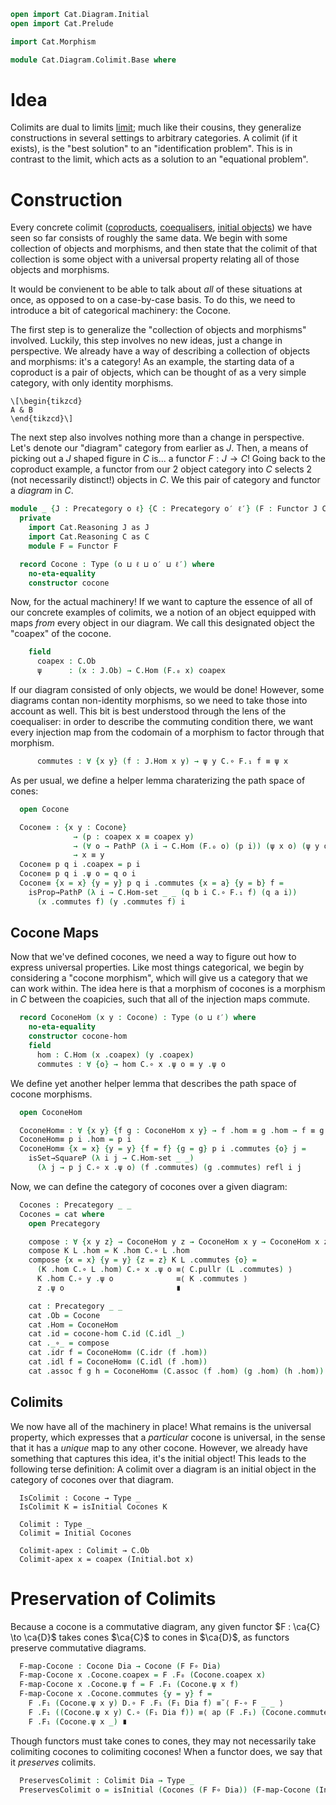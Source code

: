 ```agda
open import Cat.Diagram.Initial
open import Cat.Prelude

import Cat.Morphism

module Cat.Diagram.Colimit.Base where
```

<!--
```agda
private variable
  o ℓ o′ ℓ′ : Level
```
-->

# Idea

Colimits are dual to limits [limit]; much like their cousins, they
generalize constructions in several settings to arbitrary categories.
A colimit (if it exists), is the "best solution" to an
"identification problem". This is in contrast to the limit, which
acts as a solution to an "equational problem".

[limit]: Cat.Diagram.Limit.Base.html

# Construction

Every concrete colimit ([coproducts], [coequalisers], [initial objects])
we have seen so far consists of roughly the same data. We begin with
some collection of objects and morphisms, and then state that the
colimit of that collection is some object with a universal property
relating all of those objects and morphisms.

[coproducts]: Cat.Diagra.Coproduct
[coequalisers]: Cat.Diagra.Coequaliser
[initial objects]: Cat.Diagra.Initial

It would be convienent to be able to talk about _all_ of these
situations at once, as opposed to on a case-by-case basis. To do this,
we need to introduce a bit of categorical machinery: the Cocone.

The first step is to generalize the "collection of objects and
morphisms" involved. Luckily, this step involves no new ideas, just
a change in perspective. We already have a way of describing a
collection of objects and morphisms: it's a category! As an example,
the starting data of a coproduct is a pair of objects, which can
be thought of as a very simple category, with only identity morphisms.

~~~{.quiver .short-2}
\[\begin{tikzcd}
A & B
\end{tikzcd}\]
~~~

The next step also involves nothing more than a change in perspective.
Let's denote our "diagram" category from earlier as $J$. Then, a means
of picking out a $J$ shaped figure in $C$ is... a functor $F : J \to C$!
Going back to the coproduct example, a functor from our 2 object
category into $C$ selects 2 (not necessarily distinct!) objects in $C$.
We this pair of category and functor a _diagram_ in $C$.

```agda
module _ {J : Precategory o ℓ} {C : Precategory o′ ℓ′} (F : Functor J C) where
  private
    import Cat.Reasoning J as J
    import Cat.Reasoning C as C
    module F = Functor F

  record Cocone : Type (o ⊔ ℓ ⊔ o′ ⊔ ℓ′) where
    no-eta-equality
    constructor cocone
```

Now, for the actual machinery! If we want to capture the essence of
all of our concrete examples of colimits, we a notion of an object
equipped with maps _from_ every object in our diagram. We call this
designated object the "coapex" of the cocone.


```agda
    field
      coapex : C.Ob
      ψ      : (x : J.Ob) → C.Hom (F.₀ x) coapex
```

If our diagram consisted of only objects, we would be done! However,
some diagrams contan non-identity morphisms, so we need to take those
into account as well. This bit is best understood through the lens of
the coequaliser: in order to describe the commuting condition there,
we want every injection map from the codomain of a morphism to
factor through that morphism.

```agda
      commutes : ∀ {x y} (f : J.Hom x y) → ψ y C.∘ F.₁ f ≡ ψ x
```

As per usual, we define a helper lemma charaterizing the path space
of cones:

```agda
  open Cocone

  Cocone≡ : {x y : Cocone}
              → (p : coapex x ≡ coapex y)
              → (∀ o → PathP (λ i → C.Hom (F.₀ o) (p i)) (ψ x o) (ψ y o))
              → x ≡ y
  Cocone≡ p q i .coapex = p i
  Cocone≡ p q i .ψ o = q o i
  Cocone≡ {x = x} {y = y} p q i .commutes {x = a} {y = b} f =
    isProp→PathP (λ i → C.Hom-set _ _ (q b i C.∘ F.₁ f) (q a i))
      (x .commutes f) (y .commutes f) i
```

## Cocone Maps

Now that we've defined cocones, we need a way to figure out how to
express universal properties. Like most things categorical, we begin
by considering a "cocone morphism", which will give us a category
that we can work within. The idea here is that a morphism of cocones
is a morphism in $C$ between the coapicies, such that all of the
injection maps commute.

```agda
  record CoconeHom (x y : Cocone) : Type (o ⊔ ℓ′) where
    no-eta-equality
    constructor cocone-hom
    field
      hom : C.Hom (x .coapex) (y .coapex)
      commutes : ∀ {o} → hom C.∘ x .ψ o ≡ y .ψ o
```

We define yet another helper lemma that describes the path space
of cocone morphisms.

```agda
  open CoconeHom

  CoconeHom≡ : ∀ {x y} {f g : CoconeHom x y} → f .hom ≡ g .hom → f ≡ g
  CoconeHom≡ p i .hom = p i
  CoconeHom≡ {x = x} {y = y} {f = f} {g = g} p i .commutes {o} j =
    isSet→SquareP (λ i j → C.Hom-set _ _)
      (λ j → p j C.∘ x .ψ o) (f .commutes) (g .commutes) refl i j
```

Now, we can define the category of cocones over a given diagram:

```agda
  Cocones : Precategory _ _
  Cocones = cat where
    open Precategory

    compose : ∀ {x y z} → CoconeHom y z → CoconeHom x y → CoconeHom x z
    compose K L .hom = K .hom C.∘ L .hom
    compose {x = x} {y = y} {z = z} K L .commutes {o} =
      (K .hom C.∘ L .hom) C.∘ x .ψ o ≡⟨ C.pullr (L .commutes) ⟩
      K .hom C.∘ y .ψ o              ≡⟨ K .commutes ⟩
      z .ψ o                         ∎

    cat : Precategory _ _
    cat .Ob = Cocone
    cat .Hom = CoconeHom
    cat .id = cocone-hom C.id (C.idl _)
    cat ._∘_ = compose
    cat .idr f = CoconeHom≡ (C.idr (f .hom))
    cat .idl f = CoconeHom≡ (C.idl (f .hom))
    cat .assoc f g h = CoconeHom≡ (C.assoc (f .hom) (g .hom) (h .hom))

```

<!--
```agda
    cat .Hom-set x y = isHLevel-retract 2 pack unpack pack∘unpack hl
      where abstract
        T : Type (o ⊔ ℓ′)
        T = Σ[ hom ∈ C.Hom (x .coapex) (y .coapex) ]
            (∀ o → hom C.∘ x .ψ o ≡ y .ψ o)

        pack : T → CoconeHom x y
        pack x = cocone-hom (x .fst) (x .snd _)

        unpack : CoconeHom x y → T
        unpack r = r .hom , λ _ → r .commutes

        pack∘unpack : isLeftInverse pack unpack
        pack∘unpack x i .hom = x .hom
        pack∘unpack x i .commutes = x .commutes

        hl : isSet T
        hl = isHLevelΣ 2 (C.Hom-set _ _) 
              (λ _ → isHLevelΠ 2 λ _ → isProp→isSet (C.Hom-set _ _ _ _))
```
-->

## Colimits

We now have all of the machinery in place! What remains is the
universal property, which expresses that a _particular_ cocone
is universal, in the sense that it has a _unique_ map to any other
cocone. However, we already have something that captures this idea,
it's the initial object! This leads to the following terse definition:
A colimit over a diagram is an initial object in the category of
cocones over that diagram.
```
  IsColimit : Cocone → Type _
  IsColimit K = isInitial Cocones K

  Colimit : Type _
  Colimit = Initial Cocones

  Colimit-apex : Colimit → C.Ob
  Colimit-apex x = coapex (Initial.bot x)
```


<!--
```agda
module _ {o₁ h₁ o₂ h₂ o₃ h₃ : _}
         {J : Precategory o₁ h₁}
         {C : Precategory o₂ h₂}
         {D : Precategory o₃ h₃}
         {Dia : Functor J C}
         (F : Functor C D)
  where

  private
    module D = Precategory D
    module C = Precategory C
    module J = Precategory J
  
  open Functor
```
-->

# Preservation of Colimits

Because a cocone is a commutative diagram, any given functor
$F : \ca{C} \to \ca{D}$ takes cones $\ca{C}$ to cones in $\ca{D}$,
as functors preserve commutative diagrams.

```agda
  F-map-Cocone : Cocone Dia → Cocone (F F∘ Dia)
  F-map-Cocone x .Cocone.coapex = F .F₀ (Cocone.coapex x)
  F-map-Cocone x .Cocone.ψ f = F .F₁ (Cocone.ψ x f)
  F-map-Cocone x .Cocone.commutes {y = y} f =
    F .F₁ (Cocone.ψ x y) D.∘ F .F₁ (F₁ Dia f) ≡˘⟨ F-∘ F _ _ ⟩
    F .F₁ ((Cocone.ψ x y) C.∘ (F₁ Dia f)) ≡⟨ ap (F .F₁) (Cocone.commutes x _) ⟩
    F .F₁ (Cocone.ψ x _) ∎
```

Though functors must take cones to cones, they may not necessarily take
colimiting cocones to colimiting cocones! When a functor does, we say
that it _preserves_ colimits.

```agda
  PreservesColimit : Colimit Dia → Type _
  PreservesColimit o = isInitial (Cocones (F F∘ Dia)) (F-map-Cocone (Initial.bot o))
```
